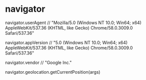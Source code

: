 # navigator  




navigator.userAgent
// "Mozilla/5.0 (Windows NT 10.0; Win64; x64) AppleWebKit/537.36 (KHTML, like Gecko) Chrome/58.0.3009.0 Safari/537.36"

navigator.appVersion
// "5.0 (Windows NT 10.0; Win64; x64) AppleWebKit/537.36 (KHTML, like Gecko) Chrome/58.0.3009.0 Safari/537.36"

navigator.vendor
// "Google Inc."





navigator.geolocation.getCurrentPosition(args)


















